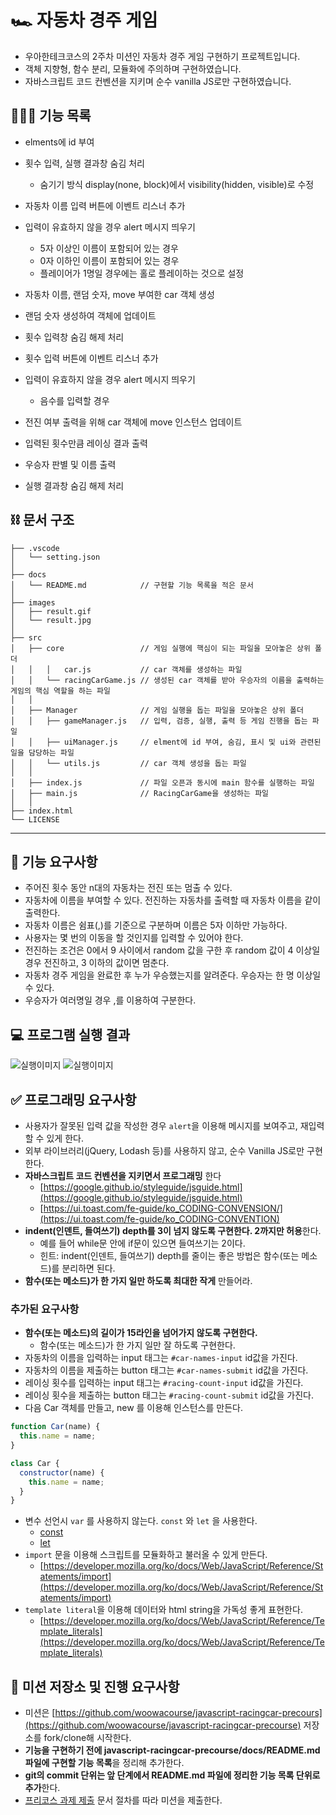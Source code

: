 # 🏎️ 자동차 경주 게임

- 우아한테크코스의 2주차 미션인 자동차 경주 게임 구현하기 프로젝트입니다.
- 객체 지향형, 함수 분리, 모듈화에 주의하며 구현하였습니다.
- 자바스크립트 코드 컨벤션을 지키며 순수 vanilla JS로만 구현하였습니다.

## 👩🏻‍💻 기능 목록

- elments에 id 부여
- 횟수 입력, 실행 결과창 숨김 처리

  - 숨기기 방식 display(none, block)에서 visibility(hidden, visible)로 수정

- 자동차 이름 입력 버튼에 이벤트 리스너 추가
- 입력이 유효하지 않을 경우 alert 메시지 띄우기

  - 5자 이상인 이름이 포함되어 있는 경우
  - 0자 이하인 이름이 포함되어 있는 경우
  - 플레이어가 1명일 경우에는 홀로 플레이하는 것으로 설정

- 자동차 이름, 랜덤 숫자, move 부여한 car 객체 생성
- 랜덤 숫자 생성하여 객체에 업데이트
- 횟수 입력창 숨김 해제 처리
- 횟수 입력 버튼에 이벤트 리스너 추가
- 입력이 유효하지 않을 경우 alert 메시지 띄우기

  - 음수를 입력할 경우

- 전진 여부 출력을 위해 car 객체에 move 인스턴스 업데이트
- 입력된 횟수만큼 레이싱 결과 출력
- 우승자 판별 및 이름 출력
- 실행 결과창 숨김 해제 처리

## ⛓ 문서 구조

```plaintext
├── .vscode
│   └── setting.json
│
├── docs
│   └── README.md            // 구현할 기능 목록을 적은 문서
│
├── images
│   ├── result.gif
│   └── result.jpg
│
├── src
│   ├── core                 // 게임 실행에 핵심이 되는 파일을 모아놓은 상위 폴더
│   │   │   car.js           // car 객체를 생성하는 파일
│   │   └── racingCarGame.js // 생성된 car 객체를 받아 우승자의 이름을 출력하는 게임의 핵심 역할을 하는 파일
│   │
│   ├── Manager              // 게임 실행을 돕는 파일을 모아놓은 상위 폴더
│   │   ├── gameManager.js   // 입력, 검증, 실행, 출력 등 게임 진행을 돕는 파일
│   │   ├── uiManager.js     // elment에 id 부여, 숨김, 표시 및 ui와 관련된 일을 담당하는 파일
│   │   └── utils.js         // car 객체 생성을 돕는 파일
│   │
│   ├── index.js             // 파일 오픈과 동시에 main 함수를 실행하는 파일
│   ├── main.js              // RacingCarGame을 생성하는 파일
│   │
├── index.html
└── LICENSE
```

---

## 🎯 기능 요구사항

- 주어진 횟수 동안 n대의 자동차는 전진 또는 멈출 수 있다.
- 자동차에 이름을 부여할 수 있다. 전진하는 자동차를 출력할 때 자동차 이름을 같이 출력한다.
- 자동차 이름은 쉼표(,)를 기준으로 구분하며 이름은 5자 이하만 가능하다.
- 사용자는 몇 번의 이동을 할 것인지를 입력할 수 있어야 한다.
- 전진하는 조건은 0에서 9 사이에서 random 값을 구한 후 random 값이 4 이상일 경우 전진하고, 3 이하의 값이면 멈춘다.
- 자동차 경주 게임을 완료한 후 누가 우승했는지를 알려준다. 우승자는 한 명 이상일 수 있다.
- 우승자가 여러명일 경우 ,를 이용하여 구분한다.

## 💻 프로그램 실행 결과

![실행이미지](images/result.gif)
![실행이미지](images/result.jpg)

## ✅ 프로그래밍 요구사항

- 사용자가 잘못된 입력 값을 작성한 경우 `alert`을 이용해 메시지를 보여주고, 재입력할 수 있게 한다.
- 외부 라이브러리(jQuery, Lodash 등)를 사용하지 않고, 순수 Vanilla JS로만 구현한다.
- **자바스크립트 코드 컨벤션을 지키면서 프로그래밍** 한다
  - [https://google.github.io/styleguide/jsguide.html](https://google.github.io/styleguide/jsguide.html)
  - [https://ui.toast.com/fe-guide/ko_CODING-CONVENSION/](https://ui.toast.com/fe-guide/ko_CODING-CONVENTION)
- **indent(인덴트, 들여쓰기) depth를 3이 넘지 않도록 구현한다. 2까지만 허용**한다.
  - 예를 들어 while문 안에 if문이 있으면 들여쓰기는 2이다.
  - 힌트: indent(인덴트, 들여쓰기) depth를 줄이는 좋은 방법은 함수(또는 메소드)를 분리하면 된다.
- **함수(또는 메소드)가 한 가지 일만 하도록 최대한 작게** 만들어라.

### 추가된 요구사항

- **함수(또는 메소드)의 길이가 15라인을 넘어가지 않도록 구현한다.**
  - 함수(또는 메소드)가 한 가지 일만 잘 하도록 구현한다.
- 자동차의 이름을 입력하는 input 태그는 `#car-names-input` id값을 가진다.
- 자동차의 이름을 제출하는 button 태그는 `#car-names-submit` id값을 가진다.
- 레이싱 횟수를 입력하는 input 태그는 `#racing-count-input` id값을 가진다.
- 레이싱 횟수을 제출하는 button 태그는 `#racing-count-submit` id값을 가진다.
- 다음 Car 객체를 만들고, new 를 이용해 인스턴스를 만든다.

```javascript
function Car(name) {
  this.name = name;
}

class Car {
  constructor(name) {
    this.name = name;
  }
}
```

- 변수 선언시 `var` 를 사용하지 않는다. `const` 와 `let` 을 사용한다.
  - [const](https://developer.mozilla.org/ko/docs/Web/JavaScript/Reference/Statements/const)
  - [let](https://developer.mozilla.org/ko/docs/Web/JavaScript/Reference/Statements/let)
- `import` 문을 이용해 스크립트를 모듈화하고 불러올 수 있게 만든다.
  - [https://developer.mozilla.org/ko/docs/Web/JavaScript/Reference/Statements/import](https://developer.mozilla.org/ko/docs/Web/JavaScript/Reference/Statements/import)
- `template literal`을 이용해 데이터와 html string을 가독성 좋게 표현한다.
  - [https://developer.mozilla.org/ko/docs/Web/JavaScript/Reference/Template_literals](https://developer.mozilla.org/ko/docs/Web/JavaScript/Reference/Template_literals)

## 📝 미션 저장소 및 진행 요구사항

- 미션은 [https://github.com/woowacourse/javascript-racingcar-precours](https://github.com/woowacourse/javascript-racingcar-precourse) 저장소를 fork/clone해 시작한다.
- **기능을 구현하기 전에 javascript-racingcar-precourse/docs/README.md 파일에 구현할 기능 목록**을 정리해 추가한다.
- **git의 commit 단위는 앞 단계에서 README.md 파일에 정리한 기능 목록 단위로 추가**한다.
- [프리코스 과제 제출](https://github.com/woowacourse/woowacourse-docs/tree/master/precourse) 문서 절차를 따라 미션을 제출한다.
